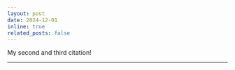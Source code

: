 ```yaml
---
layout: post
date: 2024-12-01
inline: true
related_posts: false
---
```


My second and third citation! 

***